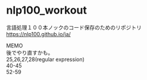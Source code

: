 # nlp100_workout
  
言語処理１００本ノックのコード保存のためのリポジトリ  
https://nlp100.github.io/ja/  
  
MEMO  
後でやり直すかも。  
25,26,27,28(regular expression)  
40-45  
52-59  
